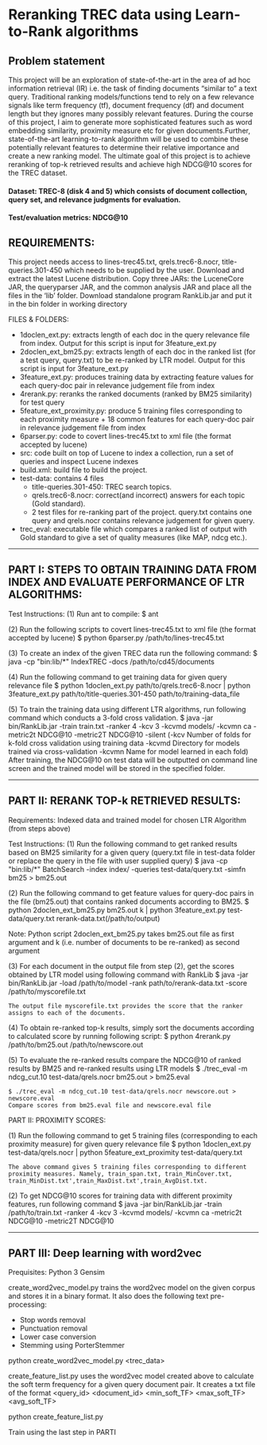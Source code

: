 # Reranking TREC data using Learn-to-Rank algorithms
## Problem statement
This project will be an exploration of state-of-the-art in the area of ad hoc information retrieval (IR) i.e. the task of finding documents “similar to” a text query.
Traditional ranking models/functions tend to rely on a few relevance signals like term frequency (tf), document frequency (df) and document length but they ignores many possibly relevant features. During the course of this project, I aim to generate more sophisticated features such as word embedding similarity, proximity measure etc for given documents.Further, state-of-the-art learning-to-rank algorithm will be used to combine these potentially relevant features to determine their relative importance and create a new ranking model.
The ultimate goal of this project is to achieve reranking of top-k retrieved results and achieve high NDCG@10 scores for the TREC dataset.

#### Dataset: TREC-8 (disk 4 and 5) which consists of document collection, query set, and relevance judgments for evaluation.
#### Test/evaluation metrics: NDCG@10

## REQUIREMENTS:
This project needs access to lines-trec45.txt, qrels.trec6-8.nocr, title-queries.301-450 which needs to be supplied by the user. 
Download and extract the latest Lucene distribution. Copy three JARs: the LuceneCore JAR, the queryparser JAR, and the common analysis JAR and place all the files in the ‘lib’ folder.
Download standalone program RankLib.jar and put it in the bin folder in working directory

FILES & FOLDERS:
- 1doclen_ext.py: extracts length of each doc in the query relevance file from index. Output for this script is input for 3feature_ext.py
- 2doclen_ext_bm25.py: extracts length of each doc in the ranked list (for a test query, query.txt) to be re-ranked by LTR model. Output for this script is input for 3feature_ext.py
- 3feature_ext.py: produces training data by extracting feature values for each query-doc pair in relevance judgement file from index
- 4rerank.py: reranks the ranked documents (ranked by BM25 similarity) for test query
- 5feature_ext_proximity.py: produce 5 training files corresponding to each proximity measure + 18 common features for each query-doc pair in relevance judgement file from index
- 6parser.py: code to covert lines-trec45.txt to xml file (the format accepted by lucene)
- src: code built on top of Lucene to index a collection, run a set of queries and inspect Lucene indexes
- build.xml: build file to build the project.
- test-data: contains 4 files
     - title-queries.301-450: TREC search topics.
     - qrels.trec6-8.nocr: correct(and incorrect) answers for each topic (Gold standard).
     - 2 test files for re-ranking part of the project. query.txt contains one query and qrels.nocr contains relevance judgement for given query.
- trec_eval: executable file which compares a ranked list of output with Gold standard to give a set of quality measures (like MAP, ndcg etc.).


-------------------------------------------------------------------------------
PART I: STEPS TO OBTAIN TRAINING DATA FROM INDEX AND EVALUATE PERFORMANCE OF LTR ALGORITHMS:
-------------------------------------------------------------------------------

Test Instructions:
(1) Run ant to compile:
	$ ant

(2) Run the following scripts to covert lines-trec45.txt to xml file (the format accepted by lucene)
	$ python 6parser.py /path/to/lines-trec45.txt

(3) To create an index of the given TREC data run the following command:
	$ java -cp "bin:lib/*" IndexTREC -docs /path/to/cd45/documents

(4) Run the following command to get training data for given query relevance file
	$ python 1doclen_ext.py path/to/qrels.trec6-8.nocr | python 3feature_ext.py path/to/title-queries.301-450 path/to/training-data_file

(5) To train the training data using different LTR algorithms, run following command which conducts a 3-fold cross validation. 
	$ java -jar bin/RankLib.jar -train train.txt -ranker 4 -kcv 3 -kcvmd models/ -kcvmn ca -metric2t NDCG@10 -metric2T NDCG@10 -silent
		(-kcv Number of folds for k-fold cross validation using training data
		-kcvmd Directory for models trained via cross-validation
		-kcvmn Name for model learned in each fold)
	After training, the NDCG@10 on test data will be outputted on command line screen and the trained model will be stored in the specified folder.

----------------------------------------
PART II: RERANK TOP-k RETRIEVED RESULTS:
----------------------------------------

Requirements: Indexed data and trained model for chosen LTR Algorithm (from steps above)

Test Instructions:
(1) Run the following command to get ranked results based on BM25 similarity for a given query (query.txt file in test-data folder or replace the query in the file with user supplied query)
	$ java -cp "bin:lib/*" BatchSearch -index index/ -queries test-data/query.txt -simfn bm25 > bm25.out

(2) Run the following command to get feature values for query-doc pairs in the file (bm25.out) that contains ranked documents according to BM25.
	$ python 2doclen_ext_bm25.py bm25.out k | python 3feature_ext.py test-data/query.txt rerank-data.txt(/path/to/output)

   Note: Python script 2doclen_ext_bm25.py takes bm25.out file as first argument and k (i.e. number of documents to be re-ranked) as second argument

(3) For each document in the output file from step (2), get the scores obtained by LTR model using following command with RankLib
	$ java -jar bin/RankLib.jar -load /path/to/model -rank path/to/rerank-data.txt -score /path/to/myscorefile.txt

    The output file myscorefile.txt provides the score that the ranker assigns to each of the documents. 

(4) To obtain re-ranked top-k results, simply sort the documents according to calculated score by running following script:
	$ python 4rerank.py /path/to/bm25.out /path/to/newscore.out

(5) To evaluate the re-ranked results compare the NDCG@10 of ranked results by BM25 and re-ranked results using LTR models
	$ ./trec_eval -m ndcg_cut.10 test-data/qrels.nocr bm25.out > bm25.eval

	$ ./trec_eval -m ndcg_cut.10 test-data/qrels.nocr newscore.out > newscore.eval
    Compare scores from bm25.eval file and newscore.eval file

PART II: PROXIMITY SCORES:

(1) Run the following command to get 5 training files (corresponding to each proximity measure) for given query relevance file
	$ python 1doclen_ext.py test-data/qrels.nocr | python 5feature_ext_proximity test-data/query.txt

    The above command gives 5 training files corresponding to different proximity measures. Namely, train_span.txt, train_MinCover.txt, train_MinDist.txt',train_MaxDist.txt',train_AvgDist.txt.

(2) To get NDCG@10 scores for training data with different proximity features, run following command 
	$ java -jar bin/RankLib.jar -train /path/to/train.txt -ranker 4 -kcv 3 -kcvmd models/ -kcvmn ca -metric2t NDCG@10 -metric2T NDCG@10

----------------------------------------
PART III: Deep learning with word2vec
----------------------------------------

Prequisites: 
Python 3
Gensim

create_word2vec_model.py trains the word2vec model on the given corpus and stores it in a binary format. It also does the following text pre-processing:
- Stop words removal
- Punctuation removal
- Lower case conversion
- Stemming using PorterStemmer

python create_word2vec_model.py <trec_data> <query>

create_feature_list.py uses the word2vec model created above to calculate the soft term frequency for a given query document pair. It creates a txt file of the format
<query_id> <document_id> <min_soft_TF> <max_soft_TF> <avg_soft_TF> 

python create_feature_list.py 

Train using the last step in PARTI






